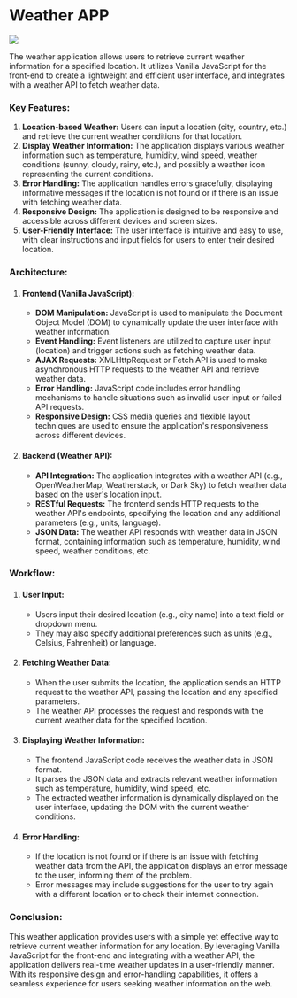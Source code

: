 <h1>Weather APP</h1>

<img src="https://nikhilcode01.netlify.app/assets/img/portfolio/project%20(4).jpeg" />

The weather application allows users to retrieve current weather information for a specified location. It utilizes Vanilla 
JavaScript for the front-end to create a lightweight and efficient user interface, and integrates with a weather API to fetch weather data.

<h3>Key Features:</h3>

<ol>
<li><b> Location-based Weather:</b> Users can input a location (city, country, etc.) and retrieve the current weather conditions for that location.</li>
<li><b> Display Weather Information:</b> The application displays various weather information such as temperature, humidity, wind speed, weather 
    conditions (sunny, cloudy, rainy, etc.), and possibly a weather icon representing the current conditions.</li>
<li><b> Error Handling:</b> The application handles errors gracefully, displaying informative messages if the location is not found or if there is an issue with fetching weather data.</li>
<li><b> Responsive Design:</b> The application is designed to be responsive and accessible across different devices and screen sizes.</li>
<li><b> User-Friendly Interface:</b> The user interface is intuitive and easy to use, with clear instructions and input fields for users to enter their desired location.</li>
</ol>

<h3>Architecture:</h3>

<ol>
<li><h4> Frontend (Vanilla JavaScript):</h4></li>

<ul>
<li><b> DOM Manipulation:</b> JavaScript is used to manipulate the Document Object Model (DOM) to dynamically update the user interface with weather information.</li>
<li><b> Event Handling:</b> Event listeners are utilized to capture user input (location) and trigger actions such as fetching weather data.</li>
<li><b> AJAX Requests:</b> XMLHttpRequest or Fetch API is used to make asynchronous HTTP requests to the weather API and retrieve weather data.</li>
<li><b> Error Handling:</b> JavaScript code includes error handling mechanisms to handle situations such as invalid user input or failed API requests.</li>
<li><b> Responsive Design:</b> CSS media queries and flexible layout techniques are used to ensure the application's responsiveness across different devices.</li>
</ul>

<li><h4> Backend (Weather API):</h4></li>

<ul>
<li><b> API Integration:</b> The application integrates with a weather API (e.g., OpenWeatherMap, Weatherstack, or Dark Sky) to fetch weather data based on the user's location input.</li>
<li><b> RESTful Requests:</b> The frontend sends HTTP requests to the weather API's endpoints, specifying the location and any additional parameters (e.g., units, language).</li>
<li><b> JSON Data:</b> The weather API responds with weather data in JSON format, containing information such as temperature, humidity, wind speed, weather conditions, etc.</li>
</ul>
</ol>

<h3>Workflow:</h3>

<ol>
<li><h4> User Input:</h4></li>

<ul>
<li>Users input their desired location (e.g., city name) into a text field or dropdown menu.</li>
<li>They may also specify additional preferences such as units (e.g., Celsius, Fahrenheit) or language.</li>
</ul>

<li><h4> Fetching Weather Data:</h4></li>

<ul>
<li>When the user submits the location, the application sends an HTTP request to the weather API, passing the location and any specified parameters.</li>
<li>The weather API processes the request and responds with the current weather data for the specified location.</li>
</ul>

<li><h4> Displaying Weather Information:</h4></li>

<ul>
<li>The frontend JavaScript code receives the weather data in JSON format.</li>
<li>It parses the JSON data and extracts relevant weather information such as temperature, humidity, wind speed, etc.</li>
<li>The extracted weather information is dynamically displayed on the user interface, updating the DOM with the current weather conditions.</li>
</ul>

<li><h4> Error Handling:</h4></li>

<ul>
<li>If the location is not found or if there is an issue with fetching weather data from the API, the application displays an error message to the user, informing them of the problem.</li>
<li>Error messages may include suggestions for the user to try again with a different location or to check their internet connection.</li>
</ul>
</ol>

<h3>Conclusion:</h3>
This weather application provides users with a simple yet effective way to retrieve current weather information for any location. By leveraging Vanilla JavaScript for the front-end and integrating with a weather API, the application delivers real-time weather updates in a user-friendly manner. With its responsive design and error-handling capabilities, it offers a seamless experience for users seeking weather information on the web.
